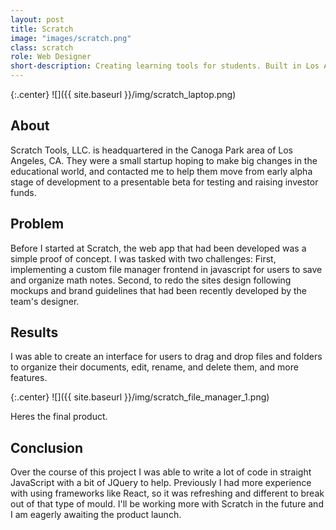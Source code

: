 ```yaml
---
layout: post
title: Scratch
image: "images/scratch.png"
class: scratch
role: Web Designer
short-description: Creating learning tools for students. Built in Los Angeles. Launching soon.
---
```


{:.center}
![]({{ site.baseurl }}/img/scratch_laptop.png)

## About

Scratch Tools, LLC. is headquartered in the Canoga Park area of Los Angeles, CA. They were a small startup hoping to make big changes in the educational world, and contacted me to help them move from early alpha stage of development to a presentable beta for testing and raising investor funds.

## Problem

Before I started at Scratch, the web app that had been developed was a simple proof of concept. I was tasked with two challenges: First, implementing a custom file manager frontend in javascript for users to save and organize math notes. Second, to redo the sites design following mockups and brand guidelines that had been recently developed by the team's designer. 

## Results

I was able to create an interface for users to drag and drop files and folders to organize their documents, edit, rename, and delete them, and more features.

{:.center}
![]({{ site.baseurl }}/img/scratch_file_manager_1.png)

Heres the final product.

## Conclusion

Over the course of this project I was able to write a lot of code in straight JavaScript with a bit of JQuery to help. Previously I had more experience with using frameworks like React, so it was refreshing and different to break out of that type of mould. I'll be working more with Scratch in the future and I am eagerly awaiting the product launch.

